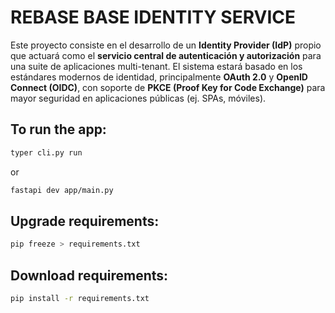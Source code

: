 # REBASE BASE IDENTITY SERVICE

Este proyecto consiste en el desarrollo de un **Identity Provider (IdP)** propio que actuará como el **servicio central de autenticación y autorización** para una suite de aplicaciones multi-tenant. El sistema estará basado en los estándares modernos de identidad, principalmente **OAuth 2.0** y **OpenID Connect (OIDC)**, con soporte de **PKCE (Proof Key for Code Exchange)** para mayor seguridad en aplicaciones públicas (ej. SPAs, móviles).


## To run the app:
```bash
typer cli.py run
```

or 
```bash
fastapi dev app/main.py
```

## Upgrade requirements:
```bash
pip freeze > requirements.txt
```

## Download requirements:
```bash
pip install -r requirements.txt
```
